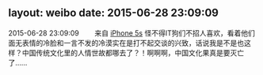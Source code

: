 layout: weibo
date: 2015-06-28 23:09:09
---
<meta name="referrer" content="no-referrer" />

2015-06-28 23:09:09  &nbsp;&nbsp;&nbsp;&nbsp;&nbsp;&nbsp; 来自 <a href="sinaweibo://customweibosource" rel="nofollow">iPhone 5s</a>
怪不得IT狗们不招人喜欢，看着他们面无表情的冷脸和一言不发的冷漠实在是打不起交谈的兴致，话说我是不是也这样？中国传统文化里的人情世故都哪去了？！啊啊啊，中国文化果真是要灭亡了…… ​​​
